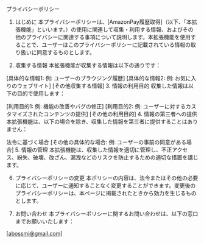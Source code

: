 プライバシーポリシー
1. はじめに
本プライバシーポリシーは、[AmazonPay履歴取得]（以下、「本拡張機能」といいます。）の使用に関連して収集・利用する情報、およびその他のプライバシーに関連する事項について説明します。本拡張機能を使用することで、ユーザーはこのプライバシーポリシーに記載されている情報の取り扱いに同意するものとします。

2. 収集する情報
本拡張機能が収集する情報は以下の通りです：

[具体的な情報1: 例: ユーザーのブラウジング履歴]
[具体的な情報2: 例: お気に入りのウェブサイト]
[その他収集する情報]
3. 情報の利用目的
収集した情報は以下の目的で使用します：

[利用目的1: 例: 機能の改善やバグの修正]
[利用目的2: 例: ユーザーに対するカスタマイズされたコンテンツの提供]
[その他の利用目的]
4. 情報の第三者への提供
本拡張機能は、以下の場合を除き、収集した情報を第三者に提供することはありません：

法令に基づく場合
[その他の具体的な場合: 例: ユーザーの事前の同意がある場合]
5. 情報の管理
本拡張機能は、収集した情報を適切に管理し、不正アクセス、紛失、破壊、改ざん、漏洩などのリスクを防止するための適切な措置を講じます。

6. プライバシーポリシーの変更
本ポリシーの内容は、法令またはその他の必要に応じて、ユーザーに通知することなく変更することができます。変更後のプライバシーポリシーは、本ページに掲載されたときから効力を生じるものとします。

7. お問い合わせ
本プライバシーポリシーに関するお問い合わせは、以下の窓口までお願いいたします：

[abossmi@gmail.com]